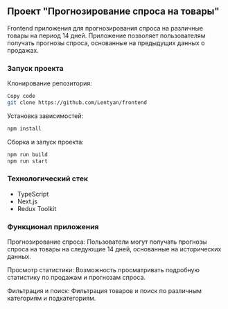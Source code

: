 ## Проект "Прогнозирование спроса на товары"
Frontend приложения для прогнозирования спроса на различные товары на период 14 дней. Приложение позволяет пользователям получать прогнозы спроса, основанные на предыдущих данных о продажах.
### Запуск проекта

Клонирование репозитория:
```bash
Copy code
git clone https://github.com/Lentyan/frontend
```
Установка зависимостей:
```bash
npm install
```
Сборка и запуск проекта:
```bash
npm run build
npm run start
```

### Технологический стек
- TypeScript
- Next.js
- Redux Toolkit

### Функционал приложения
Прогнозирование спроса: Пользователи могут получать прогнозы спроса на товары на следующие 14 дней, основанные на исторических данных.

Просмотр статистики: Возможность просматривать подробную статистику по продажам и прогнозам спроса.

Фильтрация и поиск: Фильтрация товаров и поиск по различным категориям и подкатегориям.

